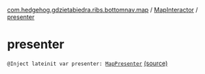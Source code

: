 [com.hedgehog.gdzietabiedra.ribs.bottomnav.map](../index.md) / [MapInteractor](index.md) / [presenter](./presenter.md)

# presenter

`@Inject lateinit var presenter: `[`MapPresenter`](-map-presenter/index.md) [(source)](https://github.com/asvid/GdzieTaBiedra/tree/master/app/src/main/java/com/hedgehog/gdzietabiedra/ribs/bottomnav/map/MapInteractor.kt#L33)